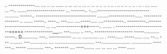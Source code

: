 .. -------------.... .... .. ... ...... .. ... ... .. ... .. ... .. .. .. .. .. . .. .. .. .. .. . .. . .... 
..... ...
--.. .......-------------------
... -------.. -.....--------------------------
........... ------.. ------------------------------
.........-------------...... ----------------
.. ....... -----.. ----... 
---..... .....-----..... ....----------.. ---------...--------------------------
... ....------------===-----.. ....... . -------------------------=====
--------------___... ---........ .. ---.. -------------------
-----............  -----.. D............. ---.. -----------
... ... ............. ... . ----...... -----...... ..... --... ---
.......... ---.............. .... 
............................... 
---....................... ................ -------... -----
............. ---.. -------
.... ----........ 
.... 
... ....    ... ----
...... 
